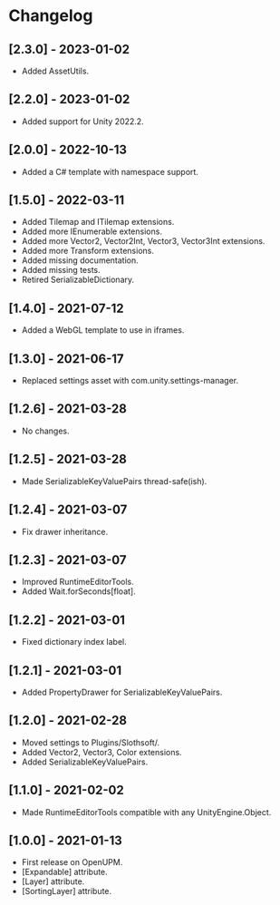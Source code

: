 # Changelog

## [2.3.0] - 2023-01-02
- Added AssetUtils.

## [2.2.0] - 2023-01-02
- Added support for Unity 2022.2.

## [2.0.0] - 2022-10-13
- Added a C# template with namespace support.

## [1.5.0] - 2022-03-11
- Added Tilemap and ITilemap extensions.
- Added more IEnumerable extensions.
- Added more Vector2, Vector2Int, Vector3, Vector3Int extensions.
- Added more Transform extensions.
- Added missing documentation.
- Added missing tests.
- Retired SerializableDictionary.

## [1.4.0] - 2021-07-12
- Added a WebGL template to use in iframes.

## [1.3.0] - 2021-06-17
- Replaced settings asset with com.unity.settings-manager.

## [1.2.6] - 2021-03-28
- No changes.

## [1.2.5] - 2021-03-28
- Made SerializableKeyValuePairs thread-safe(ish).

## [1.2.4] - 2021-03-07
- Fix drawer inheritance.

## [1.2.3] - 2021-03-07
- Improved RuntimeEditorTools.
- Added Wait.forSeconds[float].

## [1.2.2] - 2021-03-01
- Fixed dictionary index label.

## [1.2.1] - 2021-03-01
- Added PropertyDrawer for SerializableKeyValuePairs.

## [1.2.0] - 2021-02-28
- Moved settings to Plugins/Slothsoft/.
- Added Vector2, Vector3, Color extensions.
- Added SerializableKeyValuePairs.

## [1.1.0] - 2021-02-02
- Made RuntimeEditorTools compatible with any UnityEngine.Object.

## [1.0.0] - 2021-01-13
- First release on OpenUPM.
- \[Expandable\] attribute.
- \[Layer\] attribute.
- \[SortingLayer\] attribute.
